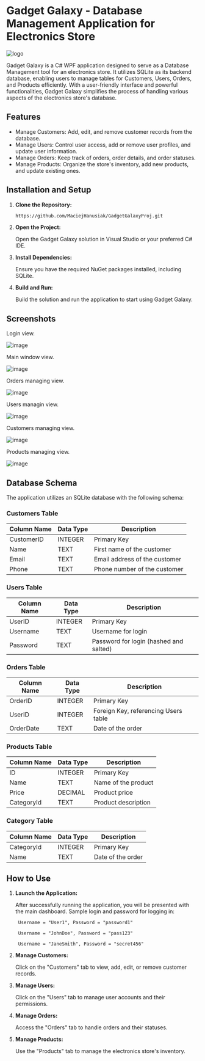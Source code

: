 # Gadget Galaxy - Database Management Application for Electronics Store

![logo](https://github.com/MaciejHanusiak/GadgetGalaxyProj/assets/116427057/c4d0c98f-e19f-44e8-aaa5-456c267ee363)


Gadget Galaxy is a C# WPF application designed to serve as a Database Management tool for an electronics store. It utilizes SQLite as its backend database, enabling users to manage tables for Customers, Users, Orders, and Products efficiently. With a user-friendly interface and powerful functionalities, Gadget Galaxy simplifies the process of handling various aspects of the electronics store's database.

## Features

- Manage Customers: Add, edit, and remove customer records from the database.
- Manage Users: Control user access, add or remove user profiles, and update user information.
- Manage Orders: Keep track of orders, order details, and order statuses.
- Manage Products: Organize the store's inventory, add new products, and update existing ones.

## Installation and Setup

1. **Clone the Repository:**

   ```bash
   https://github.com/MaciejHanusiak/GadgetGalaxyProj.git
   ```

2. **Open the Project:**

   Open the Gadget Galaxy solution in Visual Studio or your preferred C# IDE.

3. **Install Dependencies:**

   Ensure you have the required NuGet packages installed, including SQLite.

4. **Build and Run:**

   Build the solution and run the application to start using Gadget Galaxy.

## Screenshots
Login view.

![image](https://github.com/MaciejHanusiak/GadgetGalaxyProj/assets/116427057/515a782e-835a-4b51-947f-c449f15a3f91)
 
Main window view.

![image](https://github.com/MaciejHanusiak/GadgetGalaxyProj/assets/116427057/e6b0cc48-b7cf-435c-9bf0-451815c7f974)

Orders managing view.

![image](https://github.com/MaciejHanusiak/GadgetGalaxyProj/assets/116427057/d78702f4-cf6d-4da6-9d26-56187bcd7937)

Users managin view.

![image](https://github.com/MaciejHanusiak/GadgetGalaxyProj/assets/116427057/f93f49f2-1589-4fb5-9037-dcce0742e97a)

Customers managing view.

![image](https://github.com/MaciejHanusiak/GadgetGalaxyProj/assets/116427057/bb7f9864-7346-4651-be10-74130295bbc8)

Products managing view.

![image](https://github.com/MaciejHanusiak/GadgetGalaxyProj/assets/116427057/45e788be-51d7-4be2-880b-e4b8bedbdc76)



## Database Schema

The application utilizes an SQLite database with the following schema:

### Customers Table

| Column Name | Data Type | Description |
| ----------- | --------- | ----------- |
| CustomerID  | INTEGER   | Primary Key |
| Name   | TEXT      | First name of the customer |
| Email       | TEXT      | Email address of the customer |
| Phone | TEXT      | Phone number of the customer |

### Users Table

| Column Name | Data Type | Description |
| ----------- | --------- | ----------- |
| UserID      | INTEGER   | Primary Key |
| Username    | TEXT      | Username for login |
| Password    | TEXT      | Password for login (hashed and salted) |

### Orders Table

| Column Name | Data Type | Description |
| ----------- | --------- | ----------- |
| OrderID     | INTEGER   | Primary Key |
| UserID      | INTEGER   | Foreign Key, referencing Users table |
| OrderDate   | TEXT      | Date of the order |

### Products Table

| Column Name  | Data Type | Description |
| ------------ | --------- | ----------- |
| ID    | INTEGER   | Primary Key |
| Name  | TEXT      | Name of the product |
| Price        | DECIMAL      | Product price |
| CategoryId  | TEXT      | Product description |

### Category Table

| Column Name | Data Type | Description |
| ----------- | --------- | ----------- |
| CategoryId     | INTEGER   | Primary Key |
| Name   | TEXT      | Date of the order |


## How to Use

1. **Launch the Application:**

   After successfully running the application, you will be presented with the main dashboard.
   Sample login and password for logging in:
   
        Username = "User1", Password = "password1"
   
        Username = "JohnDoe", Password = "pass123"
   
        Username = "JaneSmith", Password = "secret456"

3. **Manage Customers:**

   Click on the "Customers" tab to view, add, edit, or remove customer records.

4. **Manage Users:**

   Click on the "Users" tab to manage user accounts and their permissions.

5. **Manage Orders:**

   Access the "Orders" tab to handle orders and their statuses.

6. **Manage Products:**

   Use the "Products" tab to manage the electronics store's inventory.


